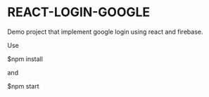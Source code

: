 # REACT-LOGIN-GOOGLE

Demo project that implement google login using react and firebase.

Use

$npm install

and 

$npm start
